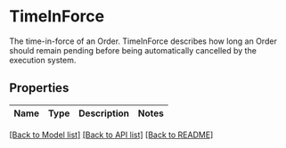# TimeInForce

The time-in-force of an Order. TimeInForce describes how long an Order should remain pending before being automatically cancelled by the execution system.

## Properties
Name | Type | Description | Notes
------------ | ------------- | ------------- | -------------

[[Back to Model list]](../README.md#documentation-for-models) [[Back to API list]](../README.md#documentation-for-api-endpoints) [[Back to README]](../README.md)


